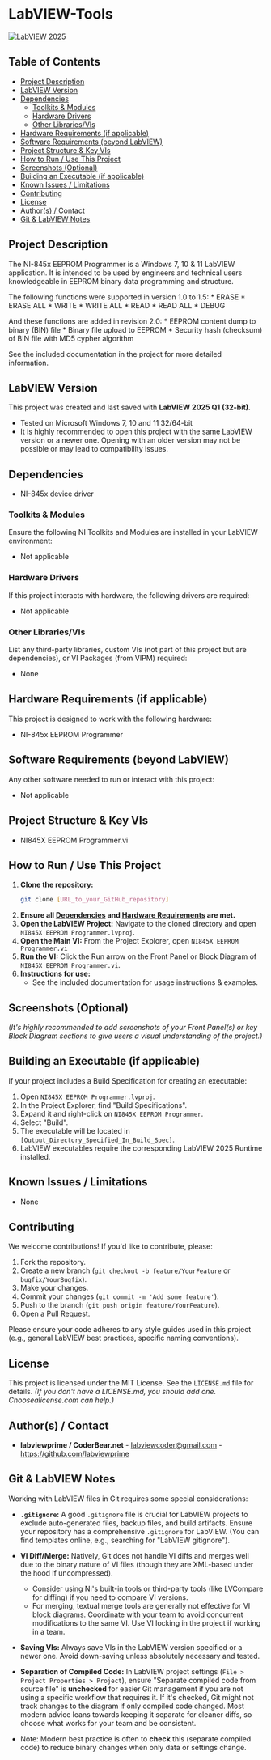 # LabVIEW-Tools
[![LabVIEW 2025](https://img.shields.io/badge/LabVIEW-2025%20Community%20Edition-yellowgreen.svg)](https://www.ni.com/labview)
## Table of Contents

- [Project Description](#project-description)
- [LabVIEW Version](#labview-version)
- [Dependencies](#dependencies)
  - [Toolkits & Modules](#toolkits--modules)
  - [Hardware Drivers](#hardware-drivers)
  - [Other Libraries/VIs](#other-librariesvis)
- [Hardware Requirements (if applicable)](#hardware-requirements-if-applicable)
- [Software Requirements (beyond LabVIEW)](#software-requirements-beyond-labview)
- [Project Structure & Key VIs](#project-structure--key-vis)
- [How to Run / Use This Project](#how-to-run--use-this-project)
- [Screenshots (Optional)](#screenshots-optional)
- [Building an Executable (if applicable)](#building-an-executable-if-applicable)
- [Known Issues / Limitations](#known-issues--limitations)
- [Contributing](#contributing)
- [License](#license)
- [Author(s) / Contact](#authors--contact)
- [Git & LabVIEW Notes](#git--labview-notes)

## Project Description

The NI-845x EEPROM Programmer is a Windows 7, 10 & 11 LabVIEW application. It is intended to be used by engineers and technical users knowledgeable in EEPROM binary data programming and structure.

The following functions were supported in version 1.0 to 1.5:
    * ERASE
    * ERASE ALL
    * WRITE
    * WRITE ALL
    * READ
    * READ ALL
    * DEBUG

And these functions are added in revision 2.0:
    * EEPROM content dump to binary (BIN) file
    * Binary file upload to EEPROM
    * Security hash (checksum) of BIN file with MD5 cypher algorithm
	
See the included documentation in the project for more detailed information.

## LabVIEW Version

This project was created and last saved with **LabVIEW 2025 Q1 (32-bit)**.
* Tested on Microsoft Windows 7, 10 and 11 32/64-bit
* It is highly recommended to open this project with the same LabVIEW version or a newer one. Opening with an older version may not be possible or may lead to compatibility issues.

## Dependencies

* NI-845x device driver

### Toolkits & Modules

Ensure the following NI Toolkits and Modules are installed in your LabVIEW environment:

* Not applicable

### Hardware Drivers

If this project interacts with hardware, the following drivers are required:

* Not applicable

### Other Libraries/VIs

List any third-party libraries, custom VIs (not part of this project but are dependencies), or VI Packages (from VIPM) required:

* None

## Hardware Requirements (if applicable)

This project is designed to work with the following hardware:

* NI-845x EEPROM Programmer

## Software Requirements (beyond LabVIEW)

Any other software needed to run or interact with this project:

* Not applicable

## Project Structure & Key VIs

* NI845X EEPROM Programmer.vi

## How to Run / Use This Project

1.  **Clone the repository:**
	```bash
	git clone [URL_to_your_GitHub_repository]
	```
2.  **Ensure all [Dependencies](#dependencies) and [Hardware Requirements](#hardware-requirements-if-applicable) are met.**
3.  **Open the LabVIEW Project:** Navigate to the cloned directory and open `NI845X EEPROM Programmer.lvproj`.
4.  **Open the Main VI:** From the Project Explorer, open `NI845X EEPROM Programmer.vi`
5.  **Run the VI:** Click the Run arrow on the Front Panel or Block Diagram of `NI845X EEPROM Programmer.vi`.
6.  **Instructions for use:**
	* See the included documentation for usage instructions & examples.

## Screenshots (Optional)

*(It's highly recommended to add screenshots of your Front Panel(s) or key Block Diagram sections to give users a visual understanding of the project.)*

## Building an Executable (if applicable)

If your project includes a Build Specification for creating an executable:

1.  Open `NI845X EEPROM Programmer.lvproj`.
2.  In the Project Explorer, find "Build Specifications".
3.  Expand it and right-click on `NI845X EEPROM Programmer`.
4.  Select "Build".
5.  The executable will be located in `[Output_Directory_Specified_In_Build_Spec]`.
6.  LabVIEW executables require the corresponding LabVIEW 2025 Runtime installed.

## Known Issues / Limitations

* None

## Contributing

We welcome contributions! If you'd like to contribute, please:

1.  Fork the repository.
2.  Create a new branch (`git checkout -b feature/YourFeature` or `bugfix/YourBugfix`).
3.  Make your changes.
4.  Commit your changes (`git commit -m 'Add some feature'`).
5.  Push to the branch (`git push origin feature/YourFeature`).
6.  Open a Pull Request.

Please ensure your code adheres to any style guides used in this project (e.g., general LabVIEW best practices, specific naming conventions).

## License

This project is licensed under the MIT License. See the `LICENSE.md` file for details.
*(If you don't have a LICENSE.md, you should add one. Choosealicense.com can help.)*

## Author(s) / Contact

* **labviewprime / CoderBear.net** - labviewcoder@gmail.com - https://github.com/labviewprime

## Git & LabVIEW Notes

Working with LabVIEW files in Git requires some special considerations:

* **`.gitignore`:** A good `.gitignore` file is crucial for LabVIEW projects to exclude auto-generated files, backup files, and build artifacts. Ensure your repository has a comprehensive `.gitignore` for LabVIEW. (You can find templates online, e.g., searching for "LabVIEW gitignore").

* **VI Diff/Merge:** Natively, Git does not handle VI diffs and merges well due to the binary nature of VI files (though they are XML-based under the hood if uncompressed).
	* Consider using NI's built-in tools or third-party tools (like LVCompare for diffing) if you need to compare VI versions.
	* For merging, textual merge tools are generally not effective for VI block diagrams. Coordinate with your team to avoid concurrent modifications to the same VI. Use VI locking in the project if working in a team.

* **Saving VIs:** Always save VIs in the LabVIEW version specified or a newer one. Avoid down-saving unless absolutely necessary and tested.

* **Separation of Compiled Code:** In LabVIEW project settings (`File > Project Properties > Project`), ensure "Separate compiled code from source file" is **unchecked** for easier Git management if you are not using a specific workflow that requires it. If it's checked, Git might not track changes to the diagram if only compiled code changed. Most modern advice leans towards keeping it separate for cleaner diffs, so choose what works for your team and be consistent.
* Note: Modern best practice is often to **check** this (separate compiled code) to reduce binary changes when only data or settings change.

